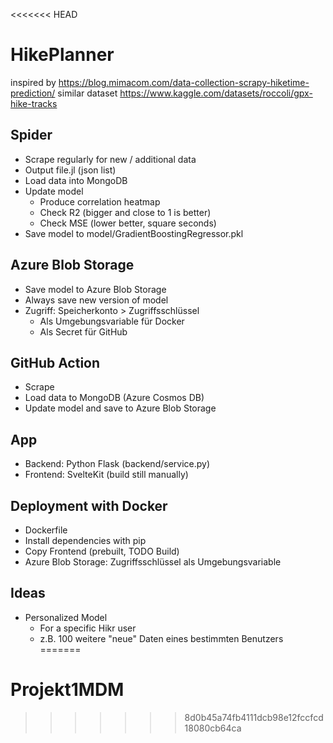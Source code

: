 <<<<<<< HEAD
# HikePlanner

inspired by https://blog.mimacom.com/data-collection-scrapy-hiketime-prediction/
similar dataset https://www.kaggle.com/datasets/roccoli/gpx-hike-tracks

## Spider

* Scrape regularly for new / additional data
* Output file.jl (json list)
* Load data into MongoDB
* Update model
    * Produce correlation heatmap
    * Check R2 (bigger and close to 1 is better)
    * Check MSE (lower better, square seconds)
* Save model to model/GradientBoostingRegressor.pkl

## Azure Blob Storage

* Save model to Azure Blob Storage
* Always save new version of model
* Zugriff: Speicherkonto > Zugriffsschlüssel
    * Als Umgebungsvariable für Docker
    * Als Secret für GitHub

## GitHub Action

* Scrape
* Load data to MongoDB (Azure Cosmos DB)
* Update model and save to Azure Blob Storage

## App
* Backend: Python Flask (backend/service.py)
* Frontend: SvelteKit (build still manually)

## Deployment with Docker

* Dockerfile
* Install dependencies with pip
* Copy Frontend (prebuilt, TODO Build)
* Azure Blob Storage: Zugriffsschlüssel als Umgebungsvariable

## Ideas

* Personalized Model
    * For a specific Hikr user
    * z.B. 100 weitere "neue" Daten eines bestimmten Benutzers 
=======
# Projekt1MDM
>>>>>>> 8d0b45a74fb4111dcb98e12fccfcd18080cb64ca

